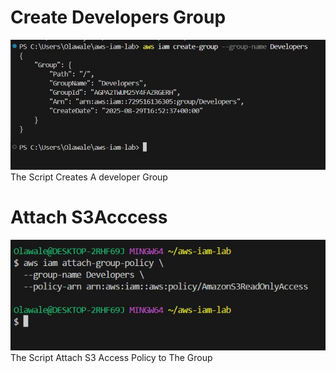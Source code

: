 
# Create Developers Group
![IAM GROUP](./screenshots/IAM%20Group.jpg)
The Script Creates A developer Group


# Attach S3Acccess
![S3 Access](./screenshots/S3Access.jpg)
The Script Attach S3 Access Policy to The  Group
